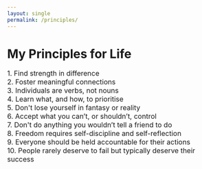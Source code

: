 ```yaml
---
layout: single
permalink: /principles/
---
```

<h1>My Principles for Life</h1>
<p style="font-size: 16px;">
1. Find strength in difference <br>
2. Foster meaningful connections <br>
3. Individuals are verbs, not nouns <br>
4. Learn what, and how, to prioritise <br>
5. Don't lose yourself in fantasy or reality <br>
6. Accept what you can’t, or shouldn’t, control <br>
7. Don't do anything you wouldn’t tell a friend to do <br>
8. Freedom requires self-discipline and self-reflection <br> 
9. Everyone should be held accountable for their actions <br>
10. People rarely deserve to fail but typically deserve their success 

